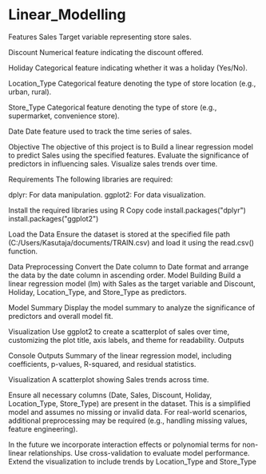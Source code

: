 # Linear_Modelling


Features
Sales
Target variable representing store sales.

Discount
Numerical feature indicating the discount offered.

Holiday
Categorical feature indicating whether it was a holiday (Yes/No).

Location_Type
Categorical feature denoting the type of store location (e.g., urban, rural).

Store_Type
Categorical feature denoting the type of store (e.g., supermarket, convenience store).

Date
Date feature used to track the time series of sales.

Objective
The objective of this project is to
Build a linear regression model to predict Sales using the specified features.
Evaluate the significance of predictors in influencing sales.
Visualize sales trends over time.

Requirements
The following libraries are required:

dplyr: For data manipulation.
ggplot2: For data visualization.

Install the required libraries using
R
Copy code
install.packages("dplyr")
install.packages("ggplot2")

Load the Data
Ensure the dataset is stored at the specified file path (C:/Users/Kasutaja/documents/TRAIN.csv) and load it using the read.csv() function.

Data Preprocessing
Convert the Date column to Date format and arrange the data by the date column in ascending order.
Model Building
Build a linear regression model (lm) with Sales as the target variable and Discount, Holiday, Location_Type, and Store_Type as predictors.

Model Summary
Display the model summary to analyze the significance of predictors and overall model fit.

Visualization
Use ggplot2 to create a scatterplot of sales over time, customizing the plot title, axis labels, and theme for readability.
Outputs

Console Outputs
Summary of the linear regression model, including coefficients, p-values, R-squared, and residual statistics.

Visualization
A scatterplot showing Sales trends across time.


Ensure all necessary columns (Date, Sales, Discount, Holiday, Location_Type, Store_Type) are present in the dataset.
This is a simplified model and assumes no missing or invalid data. For real-world scenarios, additional preprocessing may be required (e.g., handling missing values, feature engineering).

In the future we incorporate interaction effects or polynomial terms for non-linear relationships.
Use cross-validation to evaluate model performance.
Extend the visualization to include trends by Location_Type and Store_Type
